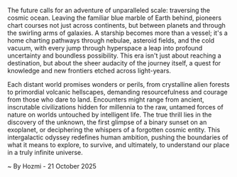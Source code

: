
The future calls for an adventure of unparalleled scale: traversing the cosmic ocean. Leaving the familiar blue marble of Earth behind, pioneers chart courses not just across continents, but between planets and through the swirling arms of galaxies. A starship becomes more than a vessel; it's a home charting pathways through nebulae, asteroid fields, and the cold vacuum, with every jump through hyperspace a leap into profound uncertainty and boundless possibility. This era isn't just about reaching a destination, but about the sheer audacity of the journey itself, a quest for knowledge and new frontiers etched across light-years.

Each distant world promises wonders or perils, from crystalline alien forests to primordial volcanic hellscapes, demanding resourcefulness and courage from those who dare to land. Encounters might range from ancient, inscrutable civilizations hidden for millennia to the raw, untamed forces of nature on worlds untouched by intelligent life. The true thrill lies in the discovery of the unknown, the first glimpse of a binary sunset on an exoplanet, or deciphering the whispers of a forgotten cosmic entity. This intergalactic odyssey redefines human ambition, pushing the boundaries of what it means to explore, to survive, and ultimately, to understand our place in a truly infinite universe.

~ By Hozmi - 21 October 2025

